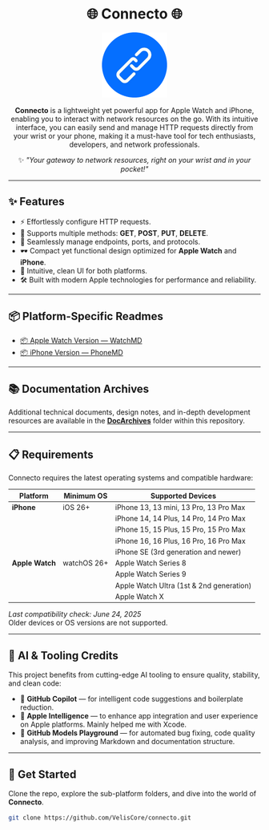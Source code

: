 <!-- Main README.md -->

<div align="center">

# 🌐 Connecto 🌐  

<img src="https://github.com/wfxey/wfxey/blob/main/6.png?raw=true" alt="Connecto Logo" width="130">

**Connecto** is a lightweight yet powerful app for Apple Watch and iPhone, enabling you to interact with network resources on the go. With its intuitive interface, you can easily send and manage HTTP requests directly from your wrist or your phone, making it a must-have tool for tech enthusiasts, developers, and network professionals.

✨ *"Your gateway to network resources, right on your wrist and in your pocket!"*

</div>

---

## ✨ Features

- ⚡ Effortlessly configure HTTP requests.  
- 🔄 Supports multiple methods: **GET**, **POST**, **PUT**, **DELETE**.  
- 🔌 Seamlessly manage endpoints, ports, and protocols.  
- 🕶️ Compact yet functional design optimized for **Apple Watch** and **iPhone**.  
- 🎨 Intuitive, clean UI for both platforms.  
- 🛠️ Built with modern Apple technologies for performance and reliability.  

---

## 📦 Platform-Specific Readmes

- [📦 Apple Watch Version — WatchMD](./WatchMD/README.md)  
- [📦 iPhone Version — PhoneMD](./PhoneMD/README.md)  

---

## 📚 Documentation Archives

Additional technical documents, design notes, and in-depth development resources are available in the [**DocArchives**](./DocArchives) folder within this repository.  

---

## 📋 Requirements

Connecto requires the latest operating systems and compatible hardware:

| Platform    | Minimum OS | Supported Devices                              |
|-------------|------------|------------------------------------------------|
| **iPhone**  | iOS 26+    | iPhone 13, 13 mini, 13 Pro, 13 Pro Max        |
|             |            | iPhone 14, 14 Plus, 14 Pro, 14 Pro Max        |
|             |            | iPhone 15, 15 Plus, 15 Pro, 15 Pro Max        |
|             |            | iPhone 16, 16 Plus, 16 Pro, 16 Pro Max        |
|             |            | iPhone SE (3rd generation and newer)          |
| **Apple Watch** | watchOS 26+ | Apple Watch Series 8                       |
|             |            | Apple Watch Series 9                          |
|             |            | Apple Watch Ultra (1st & 2nd generation)      |
|             |            | Apple Watch X                                 |

_Last compatibility check: June 24, 2025_  
Older devices or OS versions are not supported.

---

## 🧠 AI & Tooling Credits

This project benefits from cutting-edge AI tooling to ensure quality, stability, and clean code:

- 🤖 **GitHub Copilot** — for intelligent code suggestions and boilerplate reduction.  
- 🍏 **Apple Intelligence** — to enhance app integration and user experience on Apple platforms. Mainly helped me with Xcode.  
- 🧩 **GitHub Models Playground** — for automated bug fixing, code quality analysis, and improving Markdown and documentation structure.  

---

## 🚀 Get Started

Clone the repo, explore the sub-platform folders, and dive into the world of **Connecto**.  

```bash
git clone https://github.com/VelisCore/connecto.git
```
